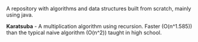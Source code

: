 A repository with algorithms and data structures built from scratch, mainly using java.

**Karatsuba** - A multiplication algorithm using recursion. Faster (O(n^1.585)) than the typical naive algorithm (O(n^2)) taught in high school. 